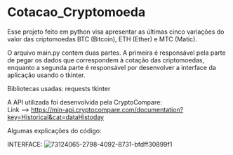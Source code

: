 # Cotacao_Cryptomoeda

Esse projeto feito em python visa apresentar as últimas cinco variações do valor das criptomoedas BTC (Bitcoin), ETH (Ether) e MTC (Matic).

O arquivo main.py contem duas partes. A primeira é responsável pela parte de pegar os dados que correspondem à cotação das criptomoedas,
enquanto a segunda parte é responsável por desenvolver a interface da aplicação usando o tkinter.

Bibliotecas usadas: 
requests
tkinter


A API utilizada foi desenvolvida pela CryptoCompare:  
Link --> https://min-api.cryptocompare.com/documentation?key=Historical&cat=dataHistoday


Algumas explicações do código:




INTERFACE:
![73124065-2798-4092-8731-bfdff30899f1](https://github.com/Gb-dev371/Cotacao_Cryptomoeda/assets/116456573/064a5c66-9529-458b-9eeb-316813aa16e2)
